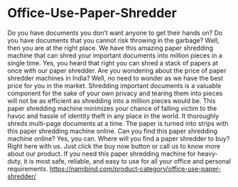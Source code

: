# Office-Use-Paper-Shredder
Do you have documents you don’t want anyone to get their hands on? Do you have documents that you cannot risk throwing in the garbage? Well, then you are at the right place. We have this amazing paper shredding machine that can shred your important documents into million pieces in a single time. Yes, you heard that right you can shred a stack of papers at once with our paper shredder.
Are you wondering about the price of paper shredder machines in India? Well, no need to wonder as we have the best price for you in the market. Shredding important documents is a valuable component for the sake of your own privacy and tearing them into pieces will not be as efficient as shredding into a million pieces would be. This paper shredding machine minimizes your chance of falling victim to the havoc and hassle of identity theft in any place in the world. It thoroughly shreds multi-page documents at a time. The paper is turned into strips with this paper shredding machine online. Can you find this paper shredding machine online? Yes, you can. Where will you find a paper shredder to buy? Right here with us. Just click the buy now button or call us to know more about our product. If you need this paper shredding machine for heavy-duty, it is most safe, reliable, and easy to use for all your office and personal requirements.
https://namibind.com/product-category/office-use-paper-shredder/

